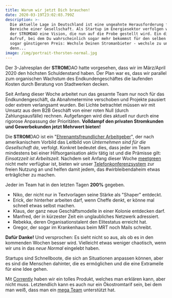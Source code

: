 ```yaml
---
title: Warum wir jetzt Dich brauchen!
date: 2020-03-19T23:02:03.799Z
description: >-
  Die aktuelle Lage in Deutschland ist eine ungeahnte Herausforderung für alle
  Bereiche einer Gesellschaft. Als Startup im Energiesektor verfolgen wir bei
  der STROMDAO eine Vision, die nun auf die Probe gestellt wird. Ein direkter
  Aufruf, bei dem Du wahrscheinlich sogar mehr bekommst für den selben - oder
  sogar günstigeren Preis: Wechsle Deinen Stromanbieter - wechsle zu uns,
  denn...
image: /img/portrait-thorsten-normal.jpg
---
```

Der 3-Jahresplan der **STROM**DAO hatte vorgesehen, dass wir im März/April 2020 den höchsten Schuldenstand haben. Der Plan war es, dass wir parallel zum organischen Wachstum des Endkundengeschäftes die laufenden Kosten durch Beratung von Stadtwerken decken. 

Seit Anfang dieser Woche arbeitet nun das gesamte Team nur noch für das Endkundengeschäft, da Abnahmetermine verschoben und Projekte pausiert oder extrem verlangsamt wurden. Bei Lichte betrachtet müssen wir mit Umsatz aus dem B2B Geschäft von einer roten Null (durch Zahlungsausfälle) rechnen. Aufgefangen wird dies aktuell nur durch eine rigorose Anpassung der Prioritäten. **Volldampf den privaten Stromkunden und Gewerbekunden jetzt Mehrwert bieten!**

Die **STROM**DAO ist ein "[Ehrenamtsfreundlicher Arbeitgeber](https://www.kununu.com/de/stromdao)", der nach amerikanischem Vorbild das Leitbild von _Unternehmen sind für die Gesellschaft da_, verfolgt. Konkret bedeutet dies, dass jeder im Team mindestens bei einer Hilfsorganisation aktiv tätig ist und die Prämisse gilt: _Einsatzzeit ist Arbeitszeit._ Nachdem seit Anfang dieser Woche [meetgreen](https://meetgreen.de/)  nicht mehr verfügbar ist, bieten wir unser [Telefonkonferenzsystem](https://meet.corrently.cloud/) zur freien Nutzung an und helfen damit jedem, das #wirbleibendaheim etwas erträglicher zu machen.

Jeder im Team hat in den letzten Tagen **200%** gegeben. 

* Niko, der nicht nur in Textvorlagen seine Stärke als "Shaper" entdeckt.
* Erick, der hinterher arbeiten darf, wenn Cheffe denkt, er könne mal schnell etwas selbst machen. 
* Klaus, der ganz neue Geschäftsmodelle in einer Kolonie entdecken darf.
* Manfred, der in kürzester Zeit ein unglaubliches Netzwerk adressiert.
* Rebekka, deren Organisationstalent den Elitestatus erreicht hat.  
* Gregor, der sogar im Krankenhaus beim MRT noch Mails schreibt.

**Dafür Danke!** Und versprochen: Es sieht nicht so aus, als ob es in den kommenden Wochen besser wird. Vielleicht etwas weniger chaotisch, wenn wir uns in das _neue Normal_ eingelebt haben.

Startups sind Schnellboote, die sich an Situationen anpassen können, aber es sind die Menschen dahinter, die es ermöglichen und die eine Extrameile für eine Idee gehen. 

Mit [Corrently](https://corrently.de/) haben wir ein tolles Produkt, welches man erklären kann, aber nicht muss. Letztendlich kann es auch nur ein Ökostromtarif sein, bei dem man weiß, dass man ein [mega Team](https://www.stromdao.de/ber-uns) unterstützt hat.
